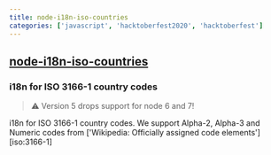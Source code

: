 ```yaml
---
title: node-i18n-iso-countries
categories: ['javascript', 'hacktoberfest2020', 'hacktoberfest']
---
```

## [node-i18n-iso-countries](https://github.com/michaelwittig/node-i18n-iso-countries)

### i18n for ISO 3166-1 country codes


> ⚠️ Version 5 drops support for node 6 and 7!

i18n for ISO 3166-1 country codes. We support Alpha-2, Alpha-3 and Numeric codes from ['Wikipedia: Officially assigned code elements'][iso:3166-1]
